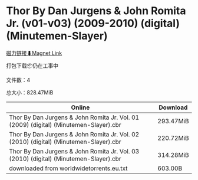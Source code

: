 # Thor By Dan Jurgens & John Romita Jr. (v01-v03) (2009-2010) (digital) (Minutemen-Slayer)

[磁力链接⬇Magnet Link](magnet:?xt=urn:btih:f5188a8a5f791a09bb4f4e06f41b09e282cf4b18&dn=Thor%20By%20Dan%20Jurgens%20%26%20John%20Romita%20Jr.%20%28v01-v03%29%20%282009-2010%29%20%28digital%29%20%28Minutemen-Slayer%29)

打包下载📦仍在工事中

文件数：4

总大小：828.47MiB

Online | Download
--- | ---
Thor By Dan Jurgens & John Romita Jr. Vol. 01 (2009) (digital) (Minutemen-Slayer).cbr | 293.47MiB
Thor By Dan Jurgens & John Romita Jr. Vol. 02 (2010) (digital) (Minutemen-Slayer).cbr | 220.72MiB
Thor By Dan Jurgens & John Romita Jr. Vol. 03 (2010) (digital) (Minutemen-Slayer).cbr | 314.28MiB
downloaded from worldwidetorrents.eu.txt | 603.00B